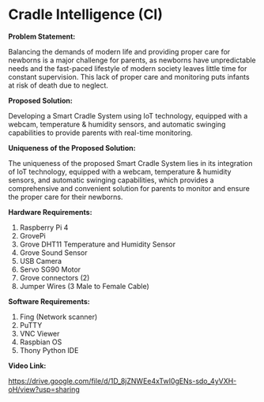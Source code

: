 # Cradle Intelligence (CI)

**Problem Statement:**

Balancing the demands of modern life and providing proper care for newborns is a major challenge for parents, as newborns have unpredictable needs and the fast-paced lifestyle of modern society leaves little time for constant supervision. This lack of proper care and monitoring puts infants at risk of death due to neglect.


**Proposed Solution:**

Developing a Smart Cradle System using IoT technology, equipped with a webcam, temperature & humidity sensors, and automatic swinging capabilities to provide parents with real-time monitoring.


**Uniqueness of the Proposed Solution:**

The uniqueness of the proposed Smart Cradle System lies in its integration of IoT technology, equipped with a webcam, temperature & humidity sensors, and automatic swinging capabilities, which provides a comprehensive and convenient solution for parents to monitor and ensure the proper care for their newborns.


**Hardware Requirements:**
1. Raspberry Pi 4
2. GrovePi
3. Grove DHT11 Temperature and Humidity Sensor
4. Grove Sound Sensor
5. USB Camera
6. Servo SG90 Motor
7. Grove connectors (2)
8. Jumper Wires (3 Male to Female Cable)

**Software Requirements:**
1. Fing (Network scanner)
2. PuTTY
3. VNC Viewer 
4. Raspbian OS
5. Thony Python IDE 


**Video Link:**

https://drive.google.com/file/d/1D_8jZNWEe4xTwI0gENs-sdo_4yVXH-oH/view?usp=sharing

